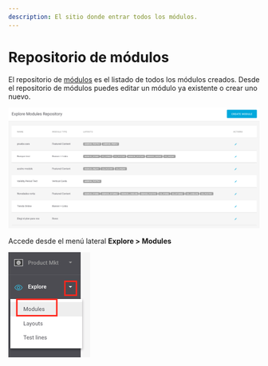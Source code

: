 ```yaml
---
description: El sitio donde entrar todos los módulos.
---
```


# Repositorio de módulos

El repositorio de [módulos](./) es el listado de todos los módulos creados. Desde el repositorio de módulos puedes editar un módulo ya existente o crear uno nuevo.

![](../.gitbook/assets/image%20%2853%29.png)

Accede desde el menú lateral **Explore &gt; Modules**

![](../.gitbook/assets/image%20%2825%29.png)




